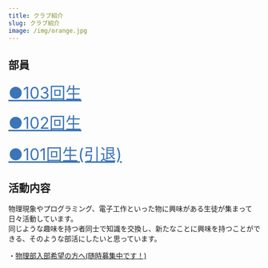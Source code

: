 ```yaml
---
title: クラブ紹介
slug: クラブ紹介
image: /img/orange.jpg
---
```

## 部員

<!-- ここから --><div onclick="obj=document.getElementById('open3').style; obj.display=(obj.display=='none')?'block':'none';">

<a style="cursor:pointer;"><font size="6" color=#3b75b7><u>●103回生</u></font></a>

</div>

<div id="open3" style="display:none;clear:both;"><h3>S藤<br></h3>

<font size="4">登山が好き<br></font>

<h3>A藤<br></h3><font size="4">アントワーヌオーギュスタンパルマンティエ<br></font><br></div>

<!-- ここまで -->



<!-- ここから -->

<div onclick="obj=document.getElementById('open2').style; obj.display=(obj.display=='none')?'block':'none';">
<a style="cursor:pointer;"><font size="6" color=#3b75b7><u>●102回生</u></font></a>
</div>
<div id="open2" style="display:none;clear:both;">

<h3>2019年度部長 O野<br></h3>
<font size="4">物理部待望の新入生かつ救世主<br></font>

</div>
<!-- ここまで -->
<br>
<!-- ここから -->
<div onclick="obj=document.getElementById('open').style; obj.display=(obj.display=='none')?'block':'none';">
<a style="cursor:pointer;"><font size="6" color=#3b75b7><u>●101回生(引退)</u></font></a>
</div>
<div id="open" style="display:none;clear:both;">

<font size="6">-正部員−</font>

<h3>2018年度部長 H﨑<br></h3>
<font size="4">このホームページの共同制作者。Python、iPhoneアプリ開発、電子工作、Arduino、人工知能、自作PC、それからギターにも手を出して、自分でも何がしたいのか分からなくなっている人。<br></font>

<h3>2018年度副部長 S.H.<br></h3>
<font size="4">同じくこのホームページの共同制作者。中学校の時は物理部部長。名字が一文字なだけに一人だけイニシャルになってしまった。Unityとかモデリングとかできるらしい。<br></font>

<h3>Y本（Y氏）<br></h3>
<font size="4">THE 物理部員。物理部といえばY氏。Y氏といえば物理部。3Dモデリングの専門家。<br></font>

<h3>T中<br></h3>
<font size="4">生物が好きな人。物理は全く興味なし。<br></font>

<h3>O川<br></h3>
<font size="4">実名隠すつもりが、もはや名前がバレてしまっている。<br><br></font>

<font size="6">-準部員-</font>

<h3>O川(レオン)<br></h3>
<font size="4">物理部の自習担当。物理部という素晴らしい自習環境(ｵｲ)を気に入ってしまったようだ。<br></font>

<h3>S木<br></h3>
<font size="4">数学とディープラーニングの専門家。東工大の過去問が彼のバイブル？？<br></font>

<h3>I井<br></h3>
<font size="4"><span style="text-decoration: line-through;">ミリタリーオタク</span>。三度の飯よりロシアンタイムズ<br></font>

<h3>O野<br></h3>
<font size="4">艦これ専科<br></font>

<h3>N尾<br></h3>
<font size="4">部長と同じバンドのピアノ担当。<br></font>

<h3>K本<br></h3>
<font size="4">PCジサッカー。i7-8086Kの応募に三時間を費やす<br></font>

</div>
<!-- ここまで -->

## 活動内容

物理現象やプログラミング、電子工作といった物に興味がある生徒が集まって日々活動しています。\
同じような趣味を持つ者同士で知識を交換し、新たなことに興味を持つことができる、そのような部活にしたいと思っています。  

・[物理部入部希望の方へ(随時募集中です！)](/pdf/keizi.pdf)

